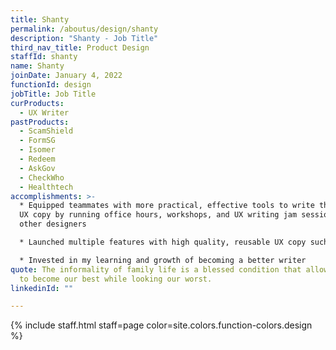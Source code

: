 ```yaml
---
title: Shanty
permalink: /aboutus/design/shanty
description: "Shanty - Job Title"
third_nav_title: Product Design
staffId: shanty
name: Shanty
joinDate: January 4, 2022
functionId: design
jobTitle: Job Title
curProducts:
  - UX Writer
pastProducts:
  - ScamShield
  - FormSG
  - Isomer
  - Redeem
  - AskGov
  - CheckWho
  - Healthtech
accomplishments: >-
  * Equipped teammates with more practical, effective tools to write their own
  UX copy by running office hours, workshops, and UX writing jam sessions with
  other designers

  * Launched multiple features with high quality, reusable UX copy such as for HAS Pneumococcal vaccine campaigns and copy components for Care360

  * Invested in my learning and growth of becoming a better writer
quote: The informality of family life is a blessed condition that allows us all
  to become our best while looking our worst.
linkedinId: ""

---
```


{% include staff.html staff=page color=site.colors.function-colors.design %}
